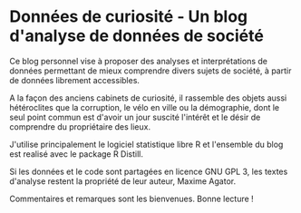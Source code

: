 # Données de curiosité - Un blog d'analyse de données de société

Ce blog personnel vise à proposer des analyses et interprétations de données permettant de mieux comprendre divers sujets de société, à partir de données librement accessibles. 

A la façon des anciens cabinets de curiosité, il rassemble des objets aussi hétéroclites que la corruption, le vélo en ville ou la démographie, dont le seul point commun est d'avoir un jour suscité l'intérêt et le désir de comprendre du propriétaire des lieux. 

J'utilise principalement le logiciel statistique libre R et l'ensemble du blog est realisé avec le package R Distill. 

Si les données et le code sont partagées en licence GNU GPL 3, les textes d'analyse restent la propriété de leur auteur, Maxime Agator.

Commentaires et remarques sont les bienvenues. Bonne lecture !
